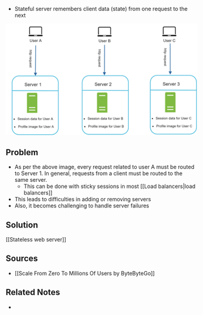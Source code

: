- Stateful server remembers client data (state) from one request to the next

![Demonstrating stateful architecture](Assets/Demonstrating_stateful_architecture.png)

## Problem
- As per the above image, every request related to user A must be routed to Server 1. In general, requests from a client must be routed to the same server.
	- This can be done with sticky sessions in most [[Load balancers|load balancers]]
- This leads to difficulties in adding or removing servers
- Also, it becomes challenging to handle server failures

## Solution
[[Stateless web server]]

## Sources
- [[Scale From Zero To Millions Of Users by ByteByteGo]]

## Related Notes
- 